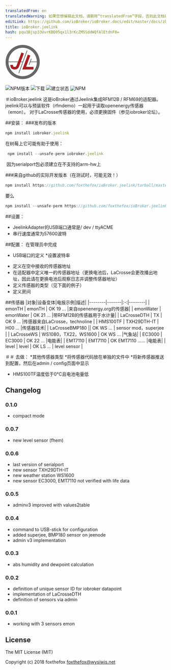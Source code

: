 ```yaml
---
translatedFrom: en
translatedWarning: 如果您想编辑此文档，请删除“translatedFrom”字段，否则此文档将再次自动翻译
editLink: https://github.com/ioBroker/ioBroker.docs/edit/master/docs/zh-cn/adapterref/iobroker.jeelink/README.md
title: ioBroker.jeelink
hash: pqu3Bjsp33UvrKBQ05qx1l3rKcZM5SddWQfAlEtdnF8=
---
```

![商标](../../../en/adapterref/iobroker.jeelink/admin/jeelab_logo.png)

![NPM版本](http://img.shields.io/npm/v/iobroker.jeelink.svg)
![下载](https://img.shields.io/npm/dm/iobroker.jeelink.svg)
![建立状态](https://travis-ci.org/foxthefox/ioBroker.jeelink.svg?branch=master)
![NPM](https://nodei.co/npm/iobroker.jeelink.png?downloads=true)

＃ioBroker.jeelink
这是ioBroker通过Jeelink集成RFM12B / RFM69的适配器。
jeelink可以与预装软件（rfmdemo）一起用于读取openenergy传感器（emon）。
对于LaCrosse传感器的使用，必须更换固件（参见iobroker论坛）。

##安装：
###发布的版本
```javascript
npm install iobroker.jeelink
```

在树莓上它可能有助于使用：

```javascript
 npm install --unsafe-perm iobroker.jeelink
 ```

 因为serialport包必须建立在不支持的arm-hw上

###来自github的实际开发版本（在测试时，可能无效！）
```javascript
npm install https://github.com/foxthefox/ioBroker.jeelink/tarball/master --production
```

要么

```javascript
npm install --unsafe-perm https://github.com/foxthefox/ioBroker.jeelink/tarball/master --production
```

##设置：
 -  JeelinkAdapter的USB端口通常是/ dev / ttyACME
 - 串行速度通常为57600波特

##配置：
在管理员中完成

* USB端口的定义
*设置波特率
 - 定义在空中接收的传感器地址
 - 在适配器中定义唯一的传感器地址（更换电池后，LaCrosse会更改播出地址，因此请在更换电池后观察日志并调整传感器地址）
 - 定义传感器的类型（见下面的例子）
 - 定义房间

##传感器
|对象|设备变体|电报示例|描述|
|--------|-------|:-:|--------|
| emonTH | emonTH | OK 19 ... |来自openenergy.org的传感器|
| emonWater | emonWater | OK 21 ... |带RFM12B的传感器用于水计量|
| LaCrosseDTH | TX | OK 9 ... |传感器来自LaCrosse，technoline |
| HMS100TF | TXH29DTH-IT | H00 ... |传感器技术|
| LaCrosseBMP180 || OK WS ... | sensor mod，superjee |
| LaCrosseWS | WS1080，TX22，WS1600 | OK WS ... |气象站|
| EC3000 | EC3000 | OK 22 ... |电能表|
| EMT7110 | EMT7110 | OK EMT7110 ...... |电能表|
| level | level | OK LS ... | level sensor |

＃＃ 去做：
*其他传感器类型
*将传感器代码放在单独的文件中
*将新传感器推送到配置，然后在admin / config页面中显示
* HMS100TF温度低于0°C且电池电量低

## Changelog
### 0.1.0
* compact mode
### 0.0.7
* new level sensor (fhem) 
### 0.0.6
* last version of serialport
* new sensor TXH29DTH-IT
* new weather station WS1600
* new sensor EC3000, EMT7110 not verified with life data

### 0.0.5
* adminv3 improved with values2table

### 0.0.4
* command to USB-stick for configuration
* added superjee, BMP180 sensor on jeenode
* admin v3 implementation

### 0.0.3
* abs humidity and dewpoint calculation

### 0.0.2
* definition of unique sensor ID for iobroker datapoint
* implementation of LaCrosseDTH
* definition of sensors via admin

### 0.0.1
* working with 3 sensors emon

## License

The MIT License (MIT)

Copyright (c) 2018 foxthefox <foxthefox@wysiwis.net>